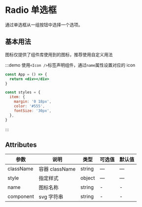 # Radio 单选框

通过单选框从一组按钮中选择一个选项。

## 基本用法

图标仅提供了组件库使用到的图标，推荐使用自定义用法

:::demo 使用`<Icon />`标签声明组件，通过`name`属性设置对应的 icon

```jsx
const App = () => {
  return <div></div>
}

const styles = {
  item: {
    margin: '0 18px',
    color: '#555',
    fontSize: '30px',
  },
}
```

:::

## Attributes

| 参数      | 说明           | 类型   | 可选值 | 默认值 |
| --------- | -------------- | ------ | ------ | ------ |
| className | 容器 className | string | —      | —      |
| style     | 指定样式       | object | —      | —      |
| name      | 图标名称       | string | -      | -      |
| component | svg 字符串     | string | -      | -      |

